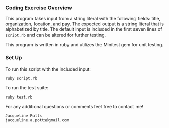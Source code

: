### Coding Exercise Overview
This program takes input from a string literal with the following fields: title, organization, location, and pay. The expected output is a string literal that is alphabetized by title. The default input is included in the first seven lines of `script.rb` and can be altered for further testing.  

This program is written in ruby and utilizes the Minitest gem for unit testing.

### Set Up
To run this script with the included input:
```
ruby script.rb
```
To run the test suite:
```
ruby test.rb
```

For any additional questions or comments feel free to contact me!
```
Jacqueline Potts
jacqueline.a.potts@gmail.com
```
